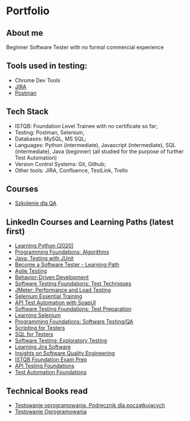 # Portfolio

## About me

Beginner Software Tester with no formal commercial experience
## Tools used in testing:

* Chrome Dev Tools
* [JIRA]()
* [Postman](https://web.postman.co/)
## Tech Stack

* ISTQB: Foundation Level Trainee with no certificate so far;
* Testing: Postman, Selenium,
* Databases: MySQL, MS SQL;
* Languages: Python (intermediate), Javascript (intermediate), SQL (intermediate), Java (beginner) (all studied for the purpose of further Test Automation)
* Version Control Systems: Git, Github;
* Other tools: JIRA, Confluence, TestLink, Trello

## Courses 
* [Szkolenie dla QA](https://szkoleniedlaqa.pl/szkolenie)


## LinkedIn Courses and Learning Paths (latest first)

* [Learning Python (2020)](https://www.linkedin.com/learning/learning-python-2020)
* [Programming Foundations: Algorithms](https://www.linkedin.com/learning/programming-foundations-algorithms)
* [Java: Testing with JUnit](https://www.linkedin.com/learning/java-testing-with-junit-14267963)
* [Become a Software Tester - Learning Path](https://www.linkedin.com/learning/paths/become-a-software-tester)
* [Agile Testing](https://www.linkedin.com/learning/agile-testing-2)
* [Behavior-Driven Development](https://www.linkedin.com/learning/behavior-driven-development)
* [Software Testing Foundations: Test Techniques](https://www.linkedin.com/learning/software-testing-foundations-test-techniques)
* [JMeter: Performance and Load Testing](https://www.linkedin.com/learning/jmeter-performance-and-load-testing)
* [Selenium Essential Training](https://www.linkedin.com/learning/selenium-essential-training)
* [API Test Automation with SoapUI](https://www.linkedin.com/learning/api-test-automation-with-soapui)
* [Software Testing Foundations: Test Preparation](https://www.linkedin.com/learning/software-testing-foundations-test-preparation)
* [Learning Selenium](https://www.linkedin.com/learning/learning-selenium)
* [Programming Foundations: Software Testing/QA](https://www.linkedin.com/learning/programming-foundations-software-testing-qa)
* [Scripting for Testers](https://www.linkedin.com/learning/scripting-for-testers)
* [SQL for Testers](https://www.linkedin.com/learning/sql-for-testers)
* [Software Testing: Exploratory Testing](https://www.linkedin.com/learning/software-testing-exploratory-testing)
* [Learning Jira Software](https://www.linkedin.com/learning/learning-jira-software-2019)
* [Insights on Software Quality Engineering](https://www.linkedin.com/learning/insights-on-software-quality-engineering)
* [ISTQB Foundation Exam Prep](https://www.linkedin.com/learning/istqb-foundation-exam-prep)
* [API Testing Foundations](https://www.linkedin.com/learning/api-testing-foundations)
* [Test Automation Foundations](https://www.linkedin.com/learning/test-automation-foundations)


## Technical Books read

* [Testowanie oprogramowania. Podręcznik dla początkujących ](https://helion.pl/ksiazki/testowanie-oprogramowania-podrecznik-dla-poczatkujacych-rafal-pawlak,szteop.htm?_ga=NC.1384359092-1587824560&abpar1=desktop&abpar2=236563.1746781.&abpcid=41&abpid=11&bb_coid=3069019&bb_id=3#format/d)
* [Testowanie Oprogramowania](https://pwicherski.gitbook.io)
